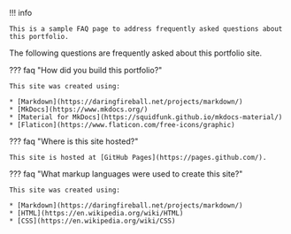 !!! info
    
    This is a sample FAQ page to address frequently asked questions about this portfolio.


The following questions are frequently asked about this portfolio site.

??? faq "How did you build this portfolio?"

    This site was created using:

    * [Markdown](https://daringfireball.net/projects/markdown/)
    * [MkDocs](https://www.mkdocs.org/)
    * [Material for MkDocs](https://squidfunk.github.io/mkdocs-material/)
    * [Flaticon](https://www.flaticon.com/free-icons/graphic)

??? faq "Where is this site hosted?"

    This site is hosted at [GitHub Pages](https://pages.github.com/).
   
??? faq "What markup languages were used to create this site?"

    This site was created using:

    * [Markdown](https://daringfireball.net/projects/markdown/)
    * [HTML](https://en.wikipedia.org/wiki/HTML)
    * [CSS](https://en.wikipedia.org/wiki/CSS)




